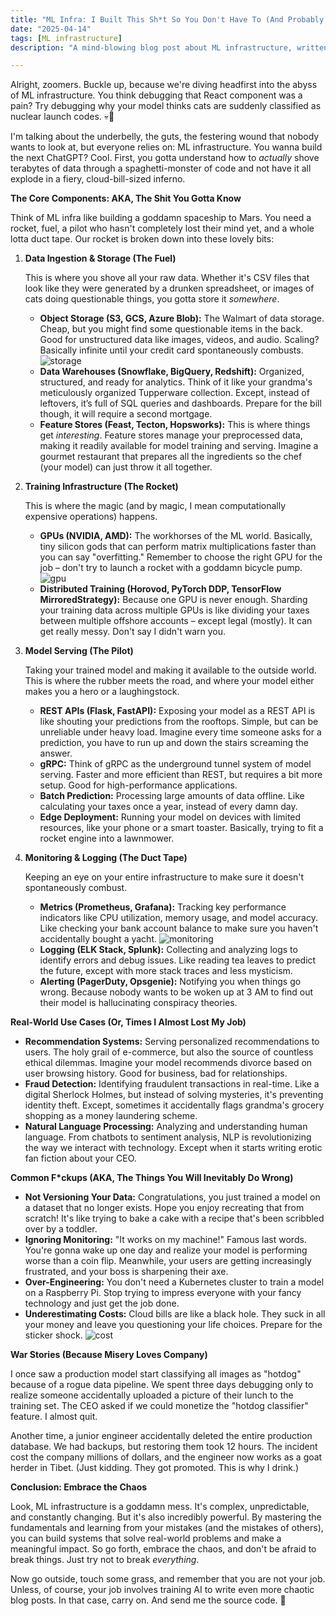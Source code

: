 ```yaml
---
title: "ML Infra: I Built This Sh*t So You Don't Have To (And Probably Still Will)"
date: "2025-04-14"
tags: [ML infrastructure]
description: "A mind-blowing blog post about ML infrastructure, written for chaotic Gen Z engineers who think sleep is a suggestion."

---
```


Alright, zoomers. Buckle up, because we're diving headfirst into the abyss of ML infrastructure. You think debugging that React component was a pain? Try debugging why your model thinks cats are suddenly classified as nuclear launch codes. 💀🙏

I'm talking about the underbelly, the guts, the festering wound that nobody wants to look at, but everyone relies on: ML infrastructure. You wanna build the next ChatGPT? Cool. First, you gotta understand how to *actually* shove terabytes of data through a spaghetti-monster of code and not have it all explode in a fiery, cloud-bill-sized inferno.

**The Core Components: AKA, The Shit You Gotta Know**

Think of ML infra like building a goddamn spaceship to Mars. You need a rocket, fuel, a pilot who hasn't completely lost their mind yet, and a whole lotta duct tape. Our rocket is broken down into these lovely bits:

1.  **Data Ingestion & Storage (The Fuel)**

    This is where you shove all your raw data. Whether it's CSV files that look like they were generated by a drunken spreadsheet, or images of cats doing questionable things, you gotta store it *somewhere*.

    *   **Object Storage (S3, GCS, Azure Blob):** The Walmart of data storage. Cheap, but you might find some questionable items in the back. Good for unstructured data like images, videos, and audio. Scaling? Basically infinite until your credit card spontaneously combusts.
        ![storage](https://i.kym-cdn.com/photos/images/newsfeed/001/838/766/b55.png)
    *   **Data Warehouses (Snowflake, BigQuery, Redshift):** Organized, structured, and ready for analytics. Think of it like your grandma's meticulously organized Tupperware collection. Except, instead of leftovers, it’s full of SQL queries and dashboards. Prepare for the bill though, it will require a second mortgage.
    *   **Feature Stores (Feast, Tecton, Hopsworks):** This is where things get *interesting*. Feature stores manage your preprocessed data, making it readily available for model training and serving. Imagine a gourmet restaurant that prepares all the ingredients so the chef (your model) can just throw it all together.

2.  **Training Infrastructure (The Rocket)**

    This is where the magic (and by magic, I mean computationally expensive operations) happens.

    *   **GPUs (NVIDIA, AMD):** The workhorses of the ML world. Basically, tiny silicon gods that can perform matrix multiplications faster than you can say "overfitting." Remember to choose the right GPU for the job – don't try to launch a rocket with a goddamn bicycle pump.
        ![gpu](https://imgflip.com/s/meme/Mocking-Spongebob.jpg)
    *   **Distributed Training (Horovod, PyTorch DDP, TensorFlow MirroredStrategy):** Because one GPU is never enough. Sharding your training data across multiple GPUs is like dividing your taxes between multiple offshore accounts – except legal (mostly). It can get really messy. Don't say I didn't warn you.

3.  **Model Serving (The Pilot)**

    Taking your trained model and making it available to the outside world. This is where the rubber meets the road, and where your model either makes you a hero or a laughingstock.

    *   **REST APIs (Flask, FastAPI):** Exposing your model as a REST API is like shouting your predictions from the rooftops. Simple, but can be unreliable under heavy load. Imagine every time someone asks for a prediction, you have to run up and down the stairs screaming the answer.
    *   **gRPC:** Think of gRPC as the underground tunnel system of model serving. Faster and more efficient than REST, but requires a bit more setup. Good for high-performance applications.
    *   **Batch Prediction:** Processing large amounts of data offline. Like calculating your taxes once a year, instead of every damn day.
    *   **Edge Deployment:** Running your model on devices with limited resources, like your phone or a smart toaster. Basically, trying to fit a rocket engine into a lawnmower.

4.  **Monitoring & Logging (The Duct Tape)**

    Keeping an eye on your entire infrastructure to make sure it doesn't spontaneously combust.

    *   **Metrics (Prometheus, Grafana):** Tracking key performance indicators like CPU utilization, memory usage, and model accuracy. Like checking your bank account balance to make sure you haven't accidentally bought a yacht.
        ![monitoring](https://i.imgflip.com/5s2t9a.jpg)
    *   **Logging (ELK Stack, Splunk):** Collecting and analyzing logs to identify errors and debug issues. Like reading tea leaves to predict the future, except with more stack traces and less mysticism.
    *   **Alerting (PagerDuty, Opsgenie):** Notifying you when things go wrong. Because nobody wants to be woken up at 3 AM to find out their model is hallucinating conspiracy theories.

**Real-World Use Cases (Or, Times I Almost Lost My Job)**

*   **Recommendation Systems:** Serving personalized recommendations to users. The holy grail of e-commerce, but also the source of countless ethical dilemmas. Imagine your model recommends divorce based on user browsing history. Good for business, bad for relationships.
*   **Fraud Detection:** Identifying fraudulent transactions in real-time. Like a digital Sherlock Holmes, but instead of solving mysteries, it's preventing identity theft. Except, sometimes it accidentally flags grandma's grocery shopping as a money laundering scheme.
*   **Natural Language Processing:** Analyzing and understanding human language. From chatbots to sentiment analysis, NLP is revolutionizing the way we interact with technology. Except when it starts writing erotic fan fiction about your CEO.

**Common F*ckups (AKA, The Things You Will Inevitably Do Wrong)**

*   **Not Versioning Your Data:** Congratulations, you just trained a model on a dataset that no longer exists. Hope you enjoy recreating that from scratch! It's like trying to bake a cake with a recipe that's been scribbled over by a toddler.
*   **Ignoring Monitoring:** "It works on my machine!" Famous last words. You're gonna wake up one day and realize your model is performing worse than a coin flip. Meanwhile, your users are getting increasingly frustrated, and your boss is sharpening their axe.
*   **Over-Engineering:** You don't need a Kubernetes cluster to train a model on a Raspberry Pi. Stop trying to impress everyone with your fancy technology and just get the job done.
*   **Underestimating Costs:** Cloud bills are like a black hole. They suck in all your money and leave you questioning your life choices. Prepare for the sticker shock.
    ![cost](https://i.imgflip.com/2r2l5u.jpg)

**War Stories (Because Misery Loves Company)**

I once saw a production model start classifying all images as "hotdog" because of a rogue data pipeline. We spent three days debugging only to realize someone accidentally uploaded a picture of their lunch to the training set. The CEO asked if we could monetize the "hotdog classifier" feature. I almost quit.

Another time, a junior engineer accidentally deleted the entire production database. We had backups, but restoring them took 12 hours. The incident cost the company millions of dollars, and the engineer now works as a goat herder in Tibet. (Just kidding. They got promoted. This is why I drink.)

**Conclusion: Embrace the Chaos**

Look, ML infrastructure is a goddamn mess. It's complex, unpredictable, and constantly changing. But it's also incredibly powerful. By mastering the fundamentals and learning from your mistakes (and the mistakes of others), you can build systems that solve real-world problems and make a meaningful impact. So go forth, embrace the chaos, and don't be afraid to break things. Just try not to break *everything*.

Now go outside, touch some grass, and remember that you are not your job. Unless, of course, your job involves training AI to write even more chaotic blog posts. In that case, carry on. And send me the source code. 🙏
